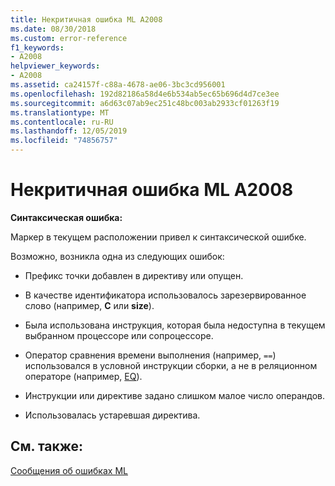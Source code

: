 ```yaml
---
title: Некритичная ошибка ML A2008
ms.date: 08/30/2018
ms.custom: error-reference
f1_keywords:
- A2008
helpviewer_keywords:
- A2008
ms.assetid: ca24157f-c88a-4678-ae06-3bc3cd956001
ms.openlocfilehash: 192d82186a58d4e6b534ab5ec65b696d4d7ce3ee
ms.sourcegitcommit: a6d63c07ab9ec251c48bc003ab2933cf01263f19
ms.translationtype: MT
ms.contentlocale: ru-RU
ms.lasthandoff: 12/05/2019
ms.locfileid: "74856757"
---
```

# <a name="ml-nonfatal-error-a2008"></a>Некритичная ошибка ML A2008

**Синтаксическая ошибка:**

Маркер в текущем расположении привел к синтаксической ошибке.

Возможно, возникла одна из следующих ошибок:

- Префикс точки добавлен в директиву или опущен.

- В качестве идентификатора использовалось зарезервированное слово (например, **C** или **size**).

- Была использована инструкция, которая была недоступна в текущем выбранном процессоре или сопроцессоре.

- Оператор сравнения времени выполнения (например, `==`) использовался в условной инструкции сборки, а не в реляционном операторе (например, [EQ](../../assembler/masm/operator-eq.md)).

- Инструкции или директиве задано слишком малое число операндов.

- Использовалась устаревшая директива.

## <a name="see-also"></a>См. также:

[Сообщения об ошибках ML](../../assembler/masm/ml-error-messages.md)<br/>